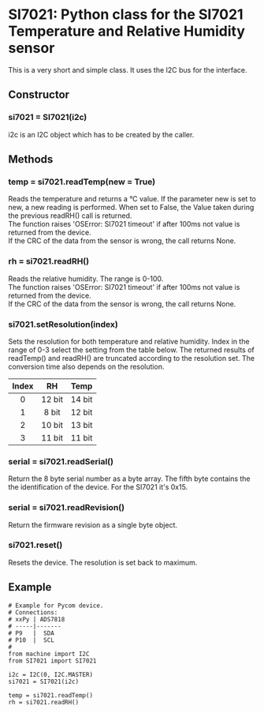# SI7021: Python class for the SI7021 Temperature and Relative Humidity sensor

This is a very short and simple class. It uses the I2C bus for the interface.

## Constructor

### si7021 = SI7021(i2c)

i2c is an I2C object which has to be created by the caller.

## Methods

### temp = si7021.readTemp(new = True)

Reads the temperature and returns a °C value. If the parameter new is set to
new, a new reading is performed. When set to False, the Value taken during
the previous readRH() call is returned.  
The function raises 'OSError: SI7021 timeout' if after 100ms not value is
returned from the device.  
If the CRC of the data from the sensor is wrong, the call returns None.

### rh = si7021.readRH()

Reads the relative humidity. The range is 0-100.  
The function raises 'OSError: SI7021 timeout' if after 100ms not value is
returned from the device.  
If the CRC of the data from the sensor is wrong, the call returns None.

### si7021.setResolution(index)

Sets the resolution for both temperature and relative humidity. Index in the
range of 0-3 select the setting from the table below. The returned results of
readTemp() and readRH() are truncated according to the resolution set.
The conversion time also depends on the resolution.

|Index|RH|Temp|
|:-:|:-:|:-:|
|0|12 bit|14 bit|
|1|8 bit|12 bit|
|2|10 bit|13 bit|
|3|11 bit|11 bit|

### serial = si7021.readSerial()

Return the 8 byte serial number as a byte array. The fifth byte contains the
the identification of the device. For the SI7021 it's 0x15.

### serial = si7021.readRevision()

Return the firmware revision as a single byte object.

### si7021.reset()

Resets the device. The resolution is set back to maximum.


## Example

```
# Example for Pycom device.
# Connections:
# xxPy | ADS7818
# -----|-------
# P9   |  SDA
# P10  |  SCL
#
from machine import I2C
from SI7021 import SI7021

i2c = I2C(0, I2C.MASTER)
si7021 = SI7021(i2c)

temp = si7021.readTemp()
rh = si7021.readRH()
```
